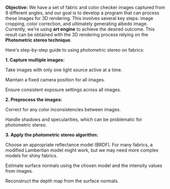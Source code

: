 **Objective:** We have a set of fabric and color checker images captured from 9 different angles, and our goal is to develop a program that can process these images for 3D rendering. 
This involves several key steps: image cropping, color correction, and ultimately generating albedo image. Currently, we're using **art engine** to achieve the desired outcome. 
This result can be obtained with the 3D rendering process relying on the **Photometric stereo  technique**. 

Here's step-by-step guide to using photometric stereo on fabrics: 

**1. Capture multiple images:**

  Take images with only one light source active at a time. 
  
  Maintain a fixed camera position for all images. 
  
  Ensure consistent exposure settings across all images. 

**2. Preprocess the images:** 

  Correct for any color inconsistencies between images. 
  
  Handle shadows and specularities, which can be problematic for photometric stereo. 


**3. Apply the photometric stereo algorithm:** 

  Choose an appropriate reflectance model (BRDF). For many fabrics, a modified Lambertian model might work, but we may need more complex models for shiny fabrics. 
  
  Estimate surface normals using the chosen model and the intensity values from images. 
  
  Reconstruct the depth map from the surface normals. 
  
   

 

 
